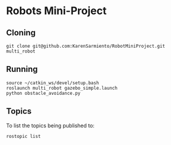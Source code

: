 # Robots Mini-Project

## Cloning
```
git clone git@github.com:KarenSarmiento/RobotMiniProject.git multi_robot
```

## Running
```
source ~/catkin_ws/devel/setup.bash
roslaunch multi_robot gazebo_simple.launch
python obstacle_avoidance.py
```

## Topics
To list the topics being published to:
```
rostopic list
```
